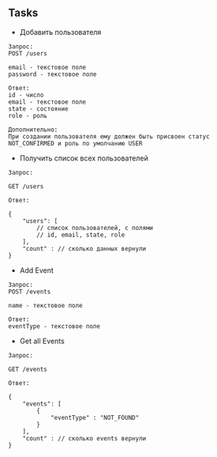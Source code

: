 ## Tasks

- Добавить пользователя

```
Запрос:
POST /users

email - текстовое поле
password - текстовое поле

Ответ:
id - число
email - текстовое поле
state - состояние
role - роль

Дополнительно:
При создании пользователя ему должен быть присвоен статус NOT_CONFIRMED и роль по умолчанию USER
```

- Получить список всех пользователей

```
Запрос:

GET /users

Ответ:

{
    "users": [
        // список пользователей, с полями
        // id, email, state, role
    ],
    "count" : // сколько данных вернули 
}
```

- Add Event

```
Запрос:
POST /events

name - текстовое поле

Ответ:
eventType - текстовое поле

```

- Get all Events

```
Запрос:

GET /events

Ответ:

{
    "events": [
        {
            "eventType" : "NOT_FOUND" 
        }
    ],
    "count" : // сколько events вернули 
}
```